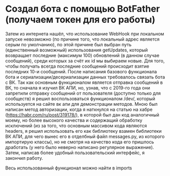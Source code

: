 # Создал бота с помощью BotFather (получаем токен для его работы)
Затем из интернета нашёл, что использование WebHook при локальном запуске невозможно (по причине того, что локальный адрес является серым по умолчанию), по этой причине был выбран путь (единственный возможный) использования getUpdates, который возвращает последние (максимум 100) обновлений (в данном случае сообщений), среди которых за счёт их id мы выбираем новые. Для того, чтобы получать всегда последние сообщений происходит взятие последних 10-и сообщений.
После написания базового функционала бота и сериализации/десериализации данных требовалось связать бота с ВК.
Так как основным функционалом является отправка сообщений в ВК, то сначала я изучил ВК АПИ, но, узнав, что с 2019-го года они запретили отправку сообщений от пользователя (доступно только для сообществ) я решил воспользоваться функционалом /dev/, который используется на сайте вк апи для демонстрации методов. Мною был написан метод авторизации, когда я наткнулся на статью на хабре (https://habr.com/ru/post/319178/), в которой был дан код аналогичный моему, но более высокого качества и содержащий обработку исключений (из за того, что основным массивом кода являются headers, я решил использовать его как библиотеку взамен библиотеки ВК АПИ, для чего вынес его в отделбный файл messages.py, из которого импортирую классы), но не смотря на качество кода его пришлось дработать (у него было неверно написано регулярное выражение).
Затем, написав более удобный пользовательский интерфейс, я закончил работу.

Весь использованный функционал можно найти в imports
